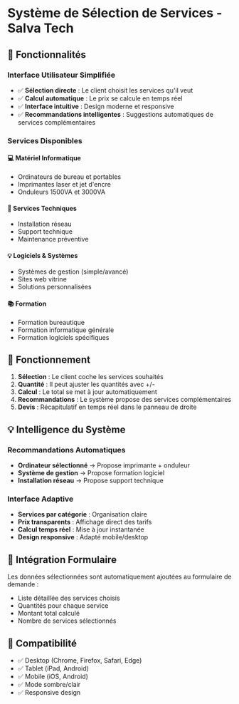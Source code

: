 # Système de Sélection de Services - Salva Tech

## 🎯 Fonctionnalités

### Interface Utilisateur Simplifiée
- ✅ **Sélection directe** : Le client choisit les services qu'il veut
- ✅ **Calcul automatique** : Le prix se calcule en temps réel
- ✅ **Interface intuitive** : Design moderne et responsive
- ✅ **Recommandations intelligentes** : Suggestions automatiques de services complémentaires

### Services Disponibles

#### 💻 Matériel Informatique
- Ordinateurs de bureau et portables
- Imprimantes laser et jet d'encre
- Onduleurs 1500VA et 3000VA

#### 🔧 Services Techniques
- Installation réseau
- Support technique
- Maintenance préventive

#### 💡 Logiciels & Systèmes
- Systèmes de gestion (simple/avancé)
- Sites web vitrine
- Solutions personnalisées

#### 📚 Formation
- Formation bureautique
- Formation informatique générale
- Formation logiciels spécifiques

## 🚀 Fonctionnement

1. **Sélection** : Le client coche les services souhaités
2. **Quantité** : Il peut ajuster les quantités avec +/-
3. **Calcul** : Le total se met à jour automatiquement
4. **Recommandations** : Le système propose des services complémentaires
5. **Devis** : Récapitulatif en temps réel dans le panneau de droite

## 💡 Intelligence du Système

### Recommandations Automatiques
- **Ordinateur sélectionné** → Propose imprimante + onduleur
- **Système de gestion** → Propose formation logiciel
- **Installation réseau** → Propose support technique

### Interface Adaptive
- **Services par catégorie** : Organisation claire
- **Prix transparents** : Affichage direct des tarifs
- **Calcul temps réel** : Mise à jour instantanée
- **Design responsive** : Adapté mobile/desktop

## 🔄 Intégration Formulaire

Les données sélectionnées sont automatiquement ajoutées au formulaire de demande :
- Liste détaillée des services choisis
- Quantités pour chaque service
- Montant total calculé
- Nombre de services sélectionnés

## 📱 Compatibilité

- ✅ Desktop (Chrome, Firefox, Safari, Edge)
- ✅ Tablet (iPad, Android)
- ✅ Mobile (iOS, Android)
- ✅ Mode sombre/clair
- ✅ Responsive design